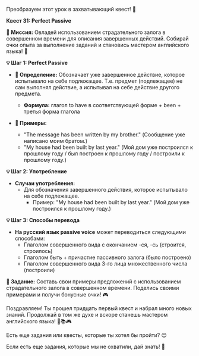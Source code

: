 Преобразуем этот урок в захватывающий квест! 🚀

**Квест 31: Perfect Passive**

**🎯 Миссия:**
Овладей использованием страдательного залога в совершенном времени для описания завершенных действий. Собирай очки опыта за выполнение заданий и становись мастером английского языка! 🌟

**💡 Шаг 1: Perfect Passive**
- **📜 Определение:** Обозначает уже завершенное действие, которое испытывало на себе подлежащее. Т.е. предмет (подлежащее) не сам выполнял действие, а испытывал на себе действие другого предмета.
    - **Формула:** глагол to have в соответствующей форме + been + третья форма глагола

- **📝 Примеры:**
    - "The message has been written by my brother." (Сообщение уже написано моим братом.)
    - "My house had been built by last year." (Мой дом уже построился к прошлому году / был построен к прошлому году / построили к прошлому году.)

**💡 Шаг 2: Употребление**
- **Случаи употребления:**
    - Для обозначения завершенного действия, которое испытывало на себе подлежащее.
        - Пример: "My house had been built by last year." (Мой дом уже построился к прошлому году.)

**💡 Шаг 3: Способы перевода**
- **На русский язык passive voice** может переводиться следующими способами:
    - Глаголом совершенного вида с окончанием -ся, -сь (строится, строилось)
    - Глаголом быть + причастие пассивного залога (было построено)
    - Глаголом совершенного вида 3-го лица множественного числа (построили)

**🧩 Задание:** Составь свои примеры предложений с использованием страдательного залога в совершенном времени. Поделись своими примерами и получи бонусные очки! 🎮

Поздравляем! Ты прошел тридцать первый квест и набрал много новых знаний. Продолжай в том же духе и вскоре станешь мастером английского языка! 🌟📚🎮

Есть еще задания или квесты, которые ты хотел бы пройти? 😊

Если есть еще задания, которые мы не охватили, дай знать! 🚀